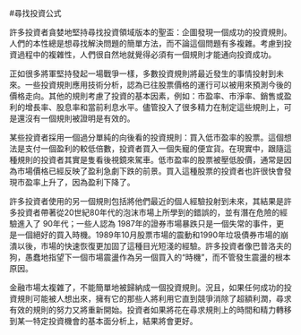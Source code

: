#尋找投資公式

許多投資者貪婪地堅持尋找投資領域版本的聖盃：企圖發現一個成功的投資規則。人們的本性總是想尋找解決問題的簡單方法，而不論這個問題有多複雜。考慮到投資過程中的複雜性，人們很自然地就覺得必須有一個規則才能通向投資成功。

正如很多將軍堅持發起一場戰爭一樣，多數投資規則將最近發生的事情投射到未來。一些投資規則應用技術分析，認為已往股票價格的運行可以被用來預測今後的價格走向。其他的規則考慮了投資的基本因素，例如：市盈率、市淨率、銷售或盈利的增長率、股息率和當前利息水平。儘管投入了很多精力在制定這些規則上，可是還沒有一個規則被證明是有效的。

某些投資者採用一個過分單純的向後看的投資規則：買入低市盈率的股票。這個想法是支付一個盈利的較低倍數，投資者買入一個失寵的便宜貨。在現實中，跟隨這種規則的投資者其實是隻看後視鏡來駕車。低市盈率的股票被壓低股價，通常是因為市場價格已經反映了盈利急劇下跌的前景。買入這種股票的投資者也許很快會發現市盈率上升了，因為盈利下降了。

許多投資者使用的另一個規則包括將他們最近的個人經驗投射到未來，其結果是許多投資者帶著從20世紀80年代的泡沫市場上所學到的錯誤的，並有潛在危險的經驗進入了 90年代；一些人認為 1987年的證券市場暴跌只是一個失常的事件，更是一個絕好的買入時機。1989年10月股票市場的震動和1990年垃圾債券市場的崩潰以後，市場的快速恢復更加固了這種目光短淺的經驗。許多投資者像巴普洛夫的狗，愚蠢地指望下一個市場震盪作為另一個買入的“時機”，而不管發生震盪的根本原因。

金融市場太複雜了，不能簡單地被歸納成一個投資規則。況且，如果任何成功的投資規則可能被人想出來，擁有它的那些人將利用它直到競爭消除了超額利潤，尋求有效的規則的努力又將重新開始。投資者如果將花在尋求規則上的時間和精力轉移到某一特定投資機會的基本面分析上，結果將會更好。
